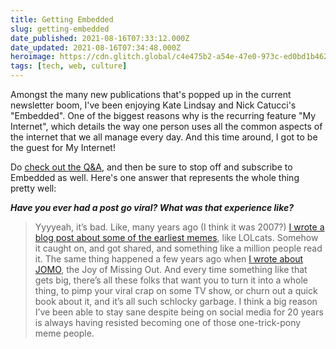 ```yaml
---
title: Getting Embedded
slug: getting-embedded
date_published: 2021-08-16T07:33:12.000Z
date_updated: 2021-08-16T07:34:48.000Z
heroimage: https://cdn.glitch.global/c4e475b2-a54e-47e0-973c-ed0bd1b46262/embedded-logo-1.png?v=1669526672667
tags: [tech, web, culture]
---
```


Amongst the many new publications that's popped up in the current newsletter boom, I've been enjoying Kate Lindsay and Nick Catucci's "Embedded". One of the biggest reasons why is the recurring feature "My Internet", which details the way one person uses all the common aspects of the internet that we all manage every day. And this time around, I got to be the guest for My Internet!

Do [check out the Q&A](https://embedded.substack.com/p/my-internet-anil-dash), and then be sure to stop off and subscribe to Embedded as well. Here's one answer that represents the whole thing pretty well:

***Have you ever had a post go viral? What was that experience like?***

> Yyyyeah, it’s bad. Like, many years ago (I think it was 2007?) [I wrote a blog post about some of the earliest memes](/2007/04/23/cats_can_has_gr/), like LOLcats. Somehow it caught on, and got shared, and something like a million people read it. The same thing happened a few years ago when [I wrote about JOMO](/2012/07/19/jomo/), the Joy of Missing Out. And every time something like that gets big, there’s all these folks that want you to turn it into a whole thing, to pimp your viral crap on some TV show, or churn out a quick book about it, and it’s all such schlocky garbage. I think a big reason I’ve been able to stay sane despite being on social media for 20 years is always having resisted becoming one of those one-trick-pony meme people.
